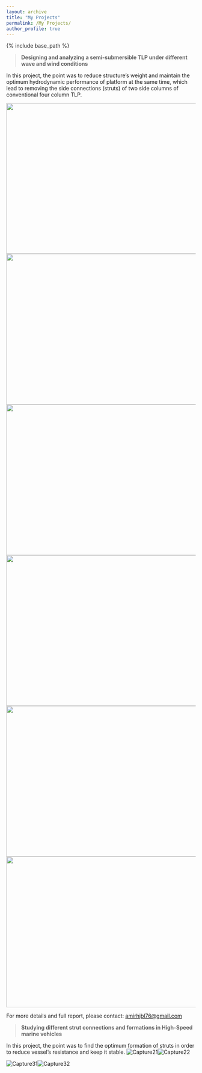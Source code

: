 ```yaml
---
layout: archive
title: "My Projects"
permalink: /My Projects/
author_profile: true
---
```


{% include base_path %}


> **Designing and analyzing a semi-submersible TLP under different wave and wind conditions**

In this project, the point was to reduce structure’s weight and maintain the optimum hydrodynamic performance of platform at the same time, which lead to removing the side connections (struts) of two side columns of conventional four column TLP.

<img src= "https://user-images.githubusercontent.com/89830432/132587094-1104a3cd-b0c7-4c1a-a647-1c630f28b689.PNG" width="600" height="400">

<img src= "https://user-images.githubusercontent.com/89830432/132585898-87cd6ac3-8716-4cef-977c-0cca15f9d3ab.PNG" width="600" height="400">

<img src= "https://user-images.githubusercontent.com/89830432/132586510-37968c57-f912-4f11-a42a-2e86277ea20f.PNG" width="600" height="400">

<img src= "https://user-images.githubusercontent.com/89830432/132586513-995b937e-65c6-4e56-a243-bceb62defcaf.PNG" width="600" height="400">

<img src= "https://user-images.githubusercontent.com/89830432/132586521-0f4b7519-0a9b-4876-b041-845e3fb21f37.PNG" width="600" height="400">

<img src= "https://user-images.githubusercontent.com/89830432/132586524-565ccdb7-1aeb-442f-89ec-86f62be60ad0.PNG" width="600" height="400">

For more details and full report, please contact: [amirhjbl76@gmail.com](https://amirhjbl76@gmail.com)

> **Studying different strut connections and formations in High-Speed marine vehicles**

In this project, the point was to find the optimum formation of struts in order to reduce vessel’s resistance and keep it stable.
![Capture21](https://user-images.githubusercontent.com/89830432/132590449-2178128b-4c4f-4c16-b046-2de84c1a93a3.PNG)![Capture22](https://user-images.githubusercontent.com/89830432/132590477-b484b0f1-b351-47ea-9f62-989e79596465.PNG)

![Capture31](https://user-images.githubusercontent.com/89830432/132590497-c89a5ce7-4ccb-4f7a-9a96-3864e9f49c2c.PNG)![Capture32](https://user-images.githubusercontent.com/89830432/132590501-8978402c-a2b8-417e-82b0-2d0ca57b6831.PNG)



